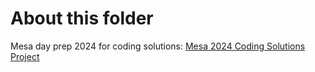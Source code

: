 # About this folder

Mesa day prep 2024 for coding solutions: [Mesa 2024 Coding Solutions Project](https://mesa.ucop.edu/wp-content/uploads/2023/09/2023-24-HS_Coding-Solutions-Online-DRAFT.pdf)

